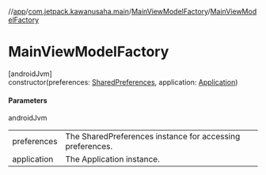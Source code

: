 //[app](../../../index.md)/[com.jetpack.kawanusaha.main](../index.md)/[MainViewModelFactory](index.md)/[MainViewModelFactory](-main-view-model-factory.md)

# MainViewModelFactory

[androidJvm]\
constructor(preferences: [SharedPreferences](https://developer.android.com/reference/kotlin/android/content/SharedPreferences.html), application: [Application](https://developer.android.com/reference/kotlin/android/app/Application.html))

#### Parameters

androidJvm

| | |
|---|---|
| preferences | The SharedPreferences instance for accessing preferences. |
| application | The Application instance. |
